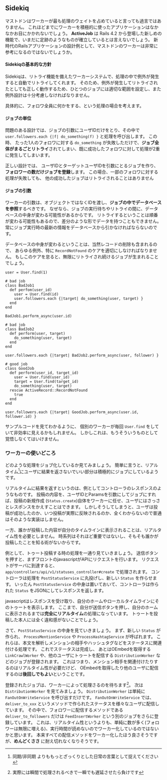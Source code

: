 ## Sidekiq

マストドンはワーカーが最も処理のウェイトを占めていると言っても過言ではありません。
これほどまでにワーカーを積極的に使ったアプリケーションはなかなかお目にかかれないでしょう。
**ActiveJob** は Rails 4.2 から登場した新しめの機能で、いまだに定跡のようなものが確立しているとは言えないでしょう。
新時代のRailsアプリケーションの設計例として、マストドンのワーカーは非常に参考になるのではないでしょうか。

#### Sidekiqの基本的な方針

Sidekiqは、リトライ機能を備えたワーカーシステムで、処理の中で例外が発生すると自動でリトライしてくれます。
そのため、例外が発生してリトライされたとしても正しく動作するため、ひとつのジョブには適切な範囲を設定し、また例外設計は十分考慮しなければなりません。

具体的に、フォロワ全員に何かをする、という処理の場合を考えます。

#### ジョブの単位

問題のある設計では、ジョブの引数にユーザIDだけをとり、その中で `user.followers.each {|f| do_something(f) }` と処理を呼び出します。
この時、 たった1人のフォロワに対する `do_something` が失敗しただけで、**ジョブ全体がまるごとリトライ**されてしまい、既に成功したフォロワに対して処理が2重に発生してしまいます。

正しい設計では、 ユーザIDとターゲットユーザIDを引数にとるジョブを作り、
**フォロワーの数だけジョブを登録**します。
この場合、一部のフォロワに対する処理が失敗しても、
他の成功したジョブはリトライされることはありません

#### ジョブの引数

ワーカーの引数は、オブジェクトではなくIDを渡し、**ジョブの中でデータベースを参照**するべきです。
なぜなら、ジョブの実行待ちやリトライの間に、データベースの中身が変わる可能性があるからです。
リトライするということは順番が変わる可能性もあるので、差分のような形でデータを持つこともできません。
常にジョブ実行時の最新の情報をデータベースから引かなければならないのです。

データベースの中身が変わるということは、当然レコードの削除も含まれるので、
あらゆる例外、特に `RecordNotFound` のケアを適切にしなければなりません。
もしこのケアを怠ると、無限にリトライされ続けるジョブが生まれることでしょう。


```
user = User.find(1)

# bad job
class BadJob1
  def perfom(user_id)
    user = User.find(id)
    user.followers.each {|target| do_something(user, target) }
  end
end

BadJob1.perform_async(user.id)

# bad job
class BadJob2
  def perform(user, target)
    do_something(user, target)
  end
end

user.followers.each {|target| BadJob2.perform_async(user, follower) }

# good job
class GoodJob
  def perform(user_id, target_id)
    user = User.find(user_id)
    target = User.find(target_id)
    do_something(user, target)
  rescue ActiveRecord::RecordNotFound
    true
  end
end

user.followers.each {|target| GoodJob.perform_async(user.id, follower.id) }
```

サンプルコードを見てわかるように、 個別のワーカーが毎回 `User.find` をしていて非効率に見えるかもしれません。
しかしこれは、もうそういうものとして覚悟しなくてはいけません。

### ワーカーの使いどころ

どのような処理をジョブ化しているか見てみましょう。
簡単に言うと、リアルタイム[^1]にユーザに結果を返さないでいい部分は積極的にジョブにしているようです。

リアルタイムに結果を返すというのは、例としてコントローラのレスポンスのようなものです。
投稿の内容を、ユーザIDとParamsを引数にしてジョブにすれば、投稿の新規作成 (`Status.create`)自体をワーカーに任せ、ユーザにはさっさとレスポンスをかえすことはできます。
しかしそうしてしまうと、ユーザは投稿が成功したのか、いつ投稿が実際に反映されるのか、全くわからないので普通はそのような実装はしません。

一方、誰かが投稿した内容が自分のタイムラインに表示されることは、リアルタイム性を必要としません。
時系列はそれほど重要ではないし、そもそも誰かが投稿したことを知る術がないからです。

例として、トゥート投稿する時の処理を一通り見ていきましょう。
送信ボタンを押すと、まずフロントのjavascriptがAPIにリクエストを行います。
リクエストがサーバに到達すると、 `app/controllers/api/v1/statuses_controller#create` で処理されます。
コントローラは処理を `PostStatusService` に丸投げし、新しい `Status` を作らせます。
いったん `PostStatusService` の中身は置いておいて、コントローラは作られた `Status` をJSONにしてレスポンスを返します。

javascriptはレスポンスを受け取り、自分のホームやローカルタイムラインにそのトゥートを表示します。
ここまで、自分が送信ボタンを押し、自分のホームに表示されるまでは**完全にリアルタイム**の処理になっています。
トゥートを投稿した本人には全く違和感がないことでしょう。

さて、`PostStatusService` の中身を見ていきましょう。
まず、新しい `Status` が作られ、 `ProcessMentionService` や `ProcessHashtagService` が呼ばれます。 これらは、本文を解析しメンションの相手やハッシュタグなどをステータスに関連付ける処理です。
これでステータスは完成し、 あとはOEmbedを取得する `LinkCrawlWorker` や、他のユーザにトゥートを配信する `DistributionWorker` などのジョブが登録されます。
これはつまり、メンション相手を関連付けたりするのはリアルタイム性が必要だけど、
OEmbedを取得したり他のユーザに配信するのは**後回しでもよい**ということです。

登録されたジョブは、ワーカーによって処理さるのを待ちます[^2]。
次は `DistributionWorker` を見てみましょう。
`DistributionWorker` は単純に `FanOutOnWriteService` を呼び出すだけです。
`FanOutOnWriteService` では、 `deliver_to_xxx` というメソッドで作られたステータスを様々なユーザに配信しています。
その中で、フォロワーに配信するメソッドである `deliver_to_followers` だけは `FeedInsertWorker` という別のジョブをさらに登録しています。
これは、リアルタイム性というよりも、単純に数が多く(フォロワーは無限に増える)、実行時間が読めないのでワーカー化しているのではないかと思います。
本来すべての配信メソッドをワーカー化したほう良さそうですが、**めんどくささ** に耐え切れなくなりそうです。

[^1]: 同期/非同期 よりももっとざっくりとした日常の言葉として捉えてください
[^2]: 実際には瞬間で処理されるべきで一瞬でも遅延させたら負けです
